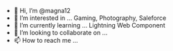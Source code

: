 - 👋 Hi, I’m @magna12
- 👀 I’m interested in ... Gaming, Photography, Saleforce
- 🌱 I’m currently learning ... Lightning Web Component
- 💞️ I’m looking to collaborate on ...
- 📫 How to reach me ...

<!---
magna12/magna12 is a ✨ special ✨ repository because its `README.md` (this file) appears on your GitHub profile.
You can click the Preview link to take a look at your changes.
--->

